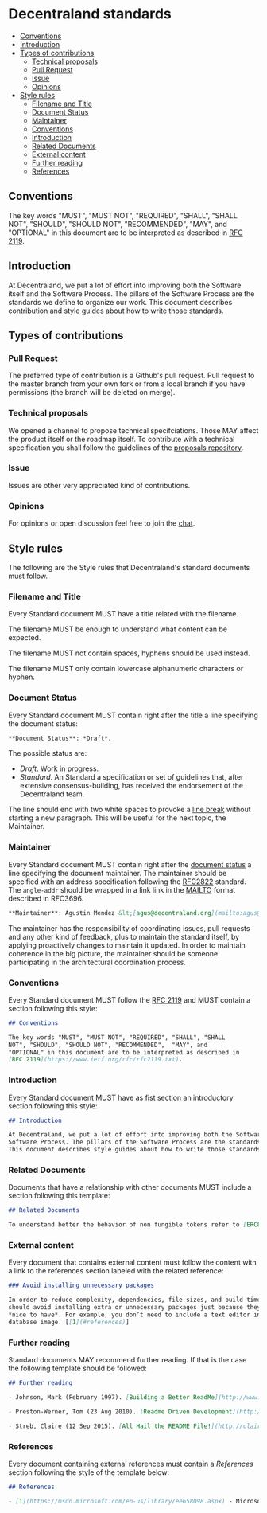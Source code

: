 # Decentraland standards

* [Conventions](#conventions)
* [Introduction](#introduction)
* [Types of contributions](#types-of-contributions)
  * [Technical proposals](#technical-proposals)
  * [Pull Request](#types-of-contributions)
  * [Issue](#issue)
  * [Opinions](#opinions)
* [Style rules](#style-rules)
  * [Filename and Title](#filename-and-title)
  * [Document Status](#document-status)
  * [Maintainer](#maintainer)
  * [Conventions](#conventions)
  * [Introduction](#introduction)
  * [Related Documents](#related-documents)
  * [External content](#external-content)
  * [Further reading](#further-reading)
  * [References](#references)

## Conventions

The key words "MUST", "MUST NOT", "REQUIRED", "SHALL", "SHALL
NOT", "SHOULD", "SHOULD NOT", "RECOMMENDED",  "MAY", and
"OPTIONAL" in this document are to be interpreted as described in
[RFC 2119](https://www.ietf.org/rfc/rfc2119.txt).

## Introduction

At Decentraland, we put a lot of effort into improving both the Software itself and the
Software Process. The pillars of the Software Process are the standards we define to organize our work.
This document describes contribution and style guides about how to write those standards.

## Types of contributions

### Pull Request

The preferred type of contribution is a Github's pull request. Pull request to the master branch from your own fork or from a local branch if you have permissions (the branch will be deleted on merge).

### Technical proposals

We opened a channel to propose technical specifciations. Those MAY affect the product itself or the roadmap itself.
To contribute with a technical specification you shall follow the guidelines of the [proposals repository](https://github.com/decentraland/proposals).

### Issue

Issues are other very appreciated kind of contributions.

### Opinions

For opinions or open discussion feel free to join the [chat](https://chat.decentraland.org).

## Style rules

The following are the Style rules that Decentraland's standard documents must follow.

### Filename and Title

Every Standard document MUST have a title related with the
filename.

The filename MUST be enough to understand what content can be expected.

The filename MUST not contain spaces, hyphens should be used instead.

The filename MUST only contain lowercase alphanumeric characters or hyphen.

### Document Status

Every Standard document MUST contain right after the title
a line specifying the document status:

```markdown
**Document Status**: *Draft*.  
```
The possible status are:

- *Draft*. Work in progress.
- *Standard*. An Standard a specification or set of guidelines that, after extensive consensus-building, has received the endorsement of the Decentraland team.

The line should end with two white spaces to provoke a [line break](http://markdown-guide.readthedocs.io/en/latest/basics.html#line-return) without starting a new paragraph. This will be useful for the next topic, the Maintainer.

### Maintainer

Every Standard document MUST contain right after the [document status](#document-status) a line specifying the document maintainer.
The maintainer should be specified with an address specification following the [RFC2822](https://tools.ietf.org/html/rfc2822#section-3.4) standard.
The `angle-addr` should be wrapped in a link link in the [MAILTO](https://tools.ietf.org/html/rfc3696#section-4.3) format described in RFC3696.

```markdown
**Maintainer**: Agustin Mendez &lt;[agus@decentraland.org](mailto:agus@decentraland.org)&gt;.
```

The maintainer has the responsibility of coordinating issues, pull requests and any other kind
of feedback, plus to maintain the standard itself, by applying proactively changes to maintain it updated.
In order to maintain coherence in the big picture, the maintainer should be someone participating
in the architectural coordination process.

### Conventions

Every Standard document MUST follow the [RFC 2119](https://www.ietf.org/rfc/rfc2119.txt) and MUST contain a section following this style:

```markdown
## Conventions

The key words "MUST", "MUST NOT", "REQUIRED", "SHALL", "SHALL
NOT", "SHOULD", "SHOULD NOT", "RECOMMENDED",  "MAY", and
"OPTIONAL" in this document are to be interpreted as described in
[RFC 2119](https://www.ietf.org/rfc/rfc2119.txt).
```

### Introduction

Every Standard document MUST have as fist section an introductory section following this style:

```markdown
## Introduction

At Decentraland, we put a lot of effort into improving both the Software itself and the
Software Process. The pillars of the Software Process are the standards we define to organize our work.
This document describes style guides about how to write those standards.
```

### Related Documents

Documents that have a relationship with other documents MUST include a section following this template:

```markdown
## Related Documents

To understand better the behavior of non fungible tokens refer to [ERC821](https://github.com/decentraland/erc821) documentation.
```

### External content

Every document that contains external content must follow the content with a link to the references section labeled with the related reference:

```markdown
### Avoid installing unnecessary packages

In order to reduce complexity, dependencies, file sizes, and build times, you
should avoid installing extra or unnecessary packages just because they might be
*nice to have*. For example, you don’t need to include a text editor in a
database image. [[1](#references)]
```

### Further reading

Standard documents MAY recommend further reading. If that is the case the following template
should be followed:

```markdown
## Further reading

- Johnson, Mark (February 1997). [Building a Better ReadMe](http://www.ingentaconnect.com/content/stc/tc/1997/00000044/00000001/art00004). Technical Communication. Society for Technical Communication.

- Preston-Werner, Tom (23 Aug 2010). [Readme Driven Development](http://tom.preston-werner.com/2010/08/23/readme-driven-development.html). Tom Preston-Werner's personal blog.

- Streb, Claire (12 Sep 2015). [All Hail the README File!](http://clairenstreb.blogspot.com/2015/09/all-hail-readme-file.html). Claire N Streb - Expert Remote Senior Software Engineer's personal blog.
```

### References

Every document containing external references must contain a *References* section following the style of the template below:

```markdown
## References

- [1](https://msdn.microsoft.com/en-us/library/ee658098.aspx) - Microsoft, What is Software Architecture?.
```